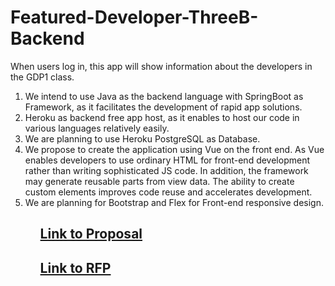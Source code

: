 # Featured-Developer-ThreeB-Backend

When users log in, this app will show information about the developers in the GDP1 class.

<ol>
<li> We intend to use Java as the backend language with SpringBoot as Framework, as it facilitates the development of rapid app solutions.</li>
<li> Heroku as backend free app host, as it enables to host our code in various languages relatively easily.</li>
<li> We are planning to use Heroku PostgreSQL as Database. </li>
<li> We propose to create the application using Vue on the front end. As Vue enables developers to use ordinary HTML for front-end development rather than writing sophisticated JS code. In addition, the framework may generate reusable parts from view data. The ability to create custom elements improves code reuse and accelerates development.</li>
 <li> We are planning for Bootstrap and Flex for Front-end responsive design.</li>
<ol>
  
   ## [Link to Proposal ](https://github.com/KeerthiMuli/Featured-Developer-Proposal/blob/main/Proposal.md)
  
   ## [Link to RFP ](https://github.com/akhilmallepally/featured-developers/)
